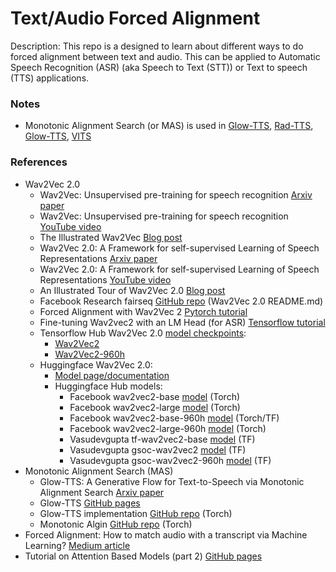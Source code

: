 # Text/Audio Forced Alignment

Description: This repo is a designed to learn about different ways to do forced alignment between text and audio. This can be applied to Automatic Speech Recognition (ASR) (aka Speech to Text (STT)) or Text to speech (TTS) applications.


### Notes

 - Monotonic Alignment Search (or MAS) is used in [Glow-TTS](https://github.com/jaywalnut310/glow-tts), [Rad-TTS](https://github.com/NVIDIA/radtts), [Glow-TTS](https://github.com/huawei-noah/Speech-Backbones/tree/main/Grad-TTS), [VITS](https://github.com/jaywalnut310/vits)


### References

 - Wav2Vec 2.0
     - Wav2Vec: Unsupervised pre-training for speech recognition [Arxiv paper](https://arxiv.org/pdf/1904.05862.pdf)
     - Wav2Vec: Unsupervised pre-training for speech recognition [YouTube video](https://www.youtube.com/watch?v=XkUVOijzAt8&ab_channel=MLOpsGuru)
     - The Illustrated Wav2Vec [Blog post](https://jonathanbgn.com/2021/06/29/illustrated-wav2vec.html)
     - Wav2Vec 2.0: A Framework for self-supervised Learning of Speech Representations [Arxiv paper](https://arxiv.org/pdf/2006.11477.pdf)
     - Wav2Vec 2.0: A Framework for self-supervised Learning of Speech Representations [YouTube video](https://www.youtube.com/watch?v=aUSXvoWfy3w&ab_channel=MLOpsGuru)
     - An Illustrated Tour of Wav2Vec 2.0 [Blog post](https://jonathanbgn.com/2021/09/30/illustrated-wav2vec-2.html)
     - Facebook Research fairseq [GitHub repo](https://github.com/facebookresearch/fairseq/blob/main/examples/wav2vec/README.md) (Wav2Vec 2.0 README.md)
     - Forced Alignment with Wav2Vec 2 [Pytorch tutorial](https://pytorch.org/audio/stable/tutorials/forced_alignment_tutorial.html)
     - Fine-tuning Wav2vec2 with an LM Head (for ASR) [Tensorflow tutorial](https://www.tensorflow.org/hub/tutorials/wav2vec2_saved_model_finetuning)
     - Tensorflow Hub Wav2Vec 2.0 [model checkpoints](https://tfhub.dev/s?q=wav2vec2):
         - [Wav2Vec2](https://tfhub.dev/vasudevgupta7/wav2vec2/1)
         - [Wav2Vec2-960h](https://tfhub.dev/vasudevgupta7/wav2vec2-960h/1)
     - Huggingface Wav2Vec 2.0:
         - [Model page/documentation](https://huggingface.co/docs/transformers/model_doc/wav2vec2)
         - Huggingface Hub models:
            - Facebook wav2vec2-base [model](https://huggingface.co/facebook/wav2vec2-base) (Torch)
            - Facebook wav2vec2-large [model](https://huggingface.co/facebook/wav2vec2-large) (Torch)
            - Facebook wav2vec2-base-960h [model](https://huggingface.co/facebook/wav2vec2-base-960h) (Torch/TF)
            - Facebook wav2vec2-large-960h [model](https://huggingface.co/facebook/wav2vec2-large-960h) (Torch)
            - Vasudevgupta tf-wav2vec2-base [model](https://huggingface.co/vasudevgupta/tf-wav2vec2-base) (TF)
            - Vasudevgupta gsoc-wav2vec2 [model](https://huggingface.co/vasudevgupta/gsoc-wav2vec2) (TF)
            - Vasudevgupta gsoc-wav2vec2-960h [model](https://huggingface.co/vasudevgupta/gsoc-wav2vec2-960h) (TF)
 - Monotonic Alignment Search (MAS)
     - Glow-TTS: A Generative Flow for Text-to-Speech via Monotonic Alignment Search [Arxiv paper](https://arxiv.org/pdf/2005.11129.pdf)
     - Glow-TTS [GitHub pages](https://jaketae.github.io/study/glowtts/)
     - Glow-TTS implementation [GitHub repo](https://github.com/jaywalnut310/glow-tts) (Torch)
     - Monotonic Algin [GitHub repo](https://github.com/resemble-ai/monotonic_align) (Torch)
 - Forced Alignment: How to match audio with a transcript via Machine Learning? [Medium article](https://techfirst.medium.com/forced-alignment-how-to-match-audio-with-a-transcript-via-machine-learning-dd19da8c0f04)
 - Tutorial on Attention Based Models (part 2) [GitHub pages](https://krntneja.github.io/posts/2018/attention-based-models-2)